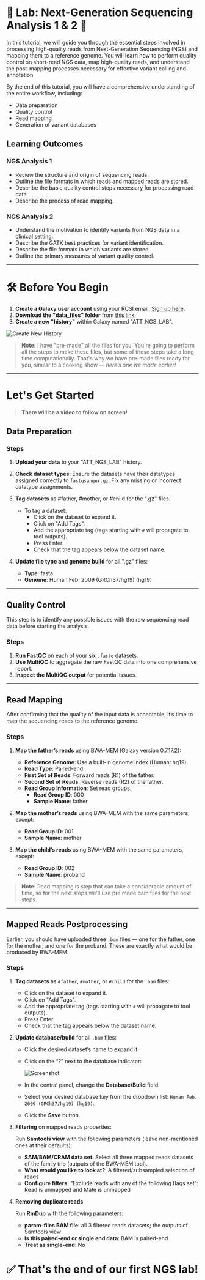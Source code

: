 # 🧬 Lab: Next-Generation Sequencing Analysis 1 & 2 🧬

In this tutorial, we will guide you through the essential steps involved in processing high-quality reads from Next-Generation Sequencing (NGS) and mapping them to a reference genome. You will learn how to perform quality control on short-read NGS data, map high-quality reads, and understand the post-mapping processes necessary for effective variant calling and annotation. 

By the end of this tutorial, you will have a comprehensive understanding of the entire workflow, including:
- Data preparation
- Quality control
- Read mapping
- Generation of variant databases

## Learning Outcomes

### NGS Analysis 1
- Review the structure and origin of sequencing reads.
- Outline the file formats in which reads and mapped reads are stored.
- Describe the basic quality control steps necessary for processing read data.
- Describe the process of read mapping.

### NGS Analysis 2
- Understand the motivation to identify variants from NGS data in a clinical setting.
- Describe the GATK best practices for variant identification.
- Describe the file formats in which variants are stored.
- Outline the primary measures of variant quality control.

---

# 🛠 Before You Begin

1. **Create a Galaxy user account** using your RCSI email: [Sign up here](https://usegalaxy.org/login/start?redirect=None).
2. **Download the "data_files" folder** from [this link](https://rcsicampus-my.sharepoint.com/:f:/g/personal/laurawhelan_rcsi_com/EkI2pyMKZNxOjeDJOtqnB9EB3L5pV0j_TEIivBL5suTB7A?e=x4cKab).
3. **Create a new "history"** within Galaxy named "ATT_NGS_LAB".

![Create New History](https://github.com/user-attachments/assets/4d6c3652-22f2-4612-ad62-ae78b5c13c4b)

> **Note:** I have "pre-made" all the files for you. You're going to perform all the steps to make these files, but some of these steps take a long time computationally. That's why we have pre-made files ready for you, similar to a cooking show — *here’s one we made earlier!*

---

# Let's Get Started
> **There will be a video to follow on screen!**

## Data Preparation

### Steps
1. **Upload your data** to your "ATT_NGS_LAB" history.
2. **Check dataset types**: Ensure the datasets have their datatypes assigned correctly to `fastqsanger.gz`. Fix any missing or incorrect datatype assignments.
3. **Tag datasets** as #father, #mother, or #child for the ".gz" files.

    - To tag a dataset:
      - Click on the dataset to expand it.
      - Click on "Add Tags".
      - Add the appropriate tag (tags starting with `#` will propagate to tool outputs).
      - Press Enter.
      - Check that the tag appears below the dataset name.

4. **Update file type and genome build** for all ".gz" files:
   - **Type**: fasta
   - **Genome**: Human Feb. 2009 (GRCh37/hg19) (hg19)

---

## Quality Control

This step is to identify any possible issues with the raw sequencing read data before starting the analysis.

### Steps
1. **Run FastQC** on each of your six `.fastq` datasets.
2. **Use MultiQC** to aggregate the raw FastQC data into one comprehensive report.
3. **Inspect the MultiQC output** for potential issues.

---

## Read Mapping

After confirming that the quality of the input data is acceptable, it’s time to map the sequencing reads to the reference genome.

### Steps

1. **Map the father’s reads** using BWA-MEM (Galaxy version 0.7.17.2):
   - **Reference Genome**: Use a built-in genome index (Human: hg19).
   - **Read Type**: Paired-end.
   - **First Set of Reads**: Forward reads (R1) of the father.
   - **Second Set of Reads**: Reverse reads (R2) of the father.
   - **Read Group Information**: Set read groups.
     - **Read Group ID**: 000
     - **Sample Name**: father

2. **Map the mother’s reads** using BWA-MEM with the same parameters, except:
   - **Read Group ID**: 001
   - **Sample Name**: mother

3. **Map the child’s reads** using BWA-MEM with the same parameters, except:
   - **Read Group ID**: 002
   - **Sample Name**: proband

> **Note:** Read mapping is step that can take a considerable amount of time, so for the next steps we'll use pre made bam files for the next steps. 

---

## Mapped Reads Postprocessing

Earlier, you should have uploaded three `.bam` files — one for the father, one for the mother, and one for the proband. These are exactly what would be produced by BWA-MEM.

### Steps

1. **Tag datasets** as `#father`, `#mother`, or `#child` for the `.bam` files:
   
   - Click on the dataset to expand it.
   - Click on "Add Tags".
   - Add the appropriate tag (tags starting with `#` will propagate to tool outputs).
   - Press Enter.
   - Check that the tag appears below the dataset name.

2. **Update database/build** for all `.bam` files:
   
   - Click the desired dataset’s name to expand it.
   - Click on the “?” next to the database indicator:
   
     ![Screenshot](https://github.com/user-attachments/assets/3e10afc7-6148-4433-b393-41f945126ada)
   
   - In the central panel, change the **Database/Build** field.
   - Select your desired database key from the dropdown list: `Human Feb. 2009 (GRCh37/hg19) (hg19)`.
   - Click the **Save** button.

3. **Filtering** on mapped reads properties:

   Run **Samtools view** with the following parameters (leave non-mentioned ones at their defaults):

   - **SAM/BAM/CRAM data set**: Select all three mapped reads datasets of the family trio (outputs of the BWA-MEM tool).
   - **What would you like to look at?**: A filtered/subsampled selection of reads
   - **Configure filters**: “Exclude reads with any of the following flags set”: Read is unmapped and Mate is unmapped

4. **Removing duplicate reads**

   Run **RmDup** with the following parameters:
    - **param-files BAM file**: all 3 filtered reads datasets; the outputs of Samtools view
    - **Is this paired-end or single end data**: BAM is paired-end
    - **Treat as single-end**: No

# ✅ That's the end of our first NGS lab!

